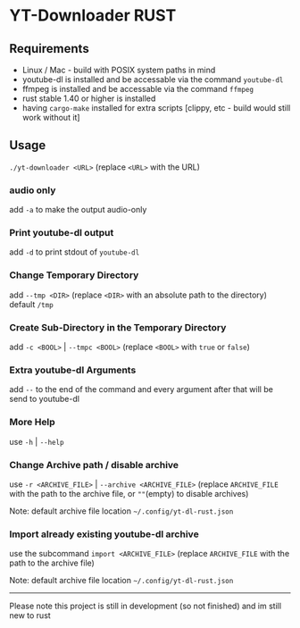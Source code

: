 # YT-Downloader RUST

## Requirements

- Linux / Mac - build with POSIX system paths in mind
- youtube-dl is installed and be accessable via the command `youtube-dl`
- ffmpeg is installed and be accessable via the command `ffmpeg`
- rust stable 1.40 or higher is installed
- having `cargo-make` installed for extra scripts [clippy, etc - build would still work without it]

## Usage

`./yt-downloader <URL>` (replace `<URL>` with the URL)

### audio only

add `-a` to make the output audio-only

### Print youtube-dl output

add `-d` to print stdout of `youtube-dl`

### Change Temporary Directory

add `--tmp <DIR>` (replace `<DIR>` with an absolute path to the directory)
default `/tmp`

### Create Sub-Directory in the Temporary Directory

add `-c <BOOL>` | `--tmpc <BOOL>` (replace `<BOOL>` with `true` or `false`)

### Extra youtube-dl Arguments

add `--` to the end of the command and every argument after that will be send to youtube-dl

### More Help

use `-h` | `--help`

### Change Archive path / disable archive

use `-r <ARCHIVE_FILE>` | `--archive <ARCHIVE_FILE>` (replace `ARCHIVE_FILE` with the path to the archive file, or `""`(empty) to disable archives)

Note: default archive file location `~/.config/yt-dl-rust.json`

### Import already existing youtube-dl archive

use the subcommand `import <ARCHIVE_FILE>` (replace `ARCHIVE_FILE` with the path to the archive file)

Note: default archive file location `~/.config/yt-dl-rust.json`

---

Please note this project is still in development (so not finished) and im still new to rust

